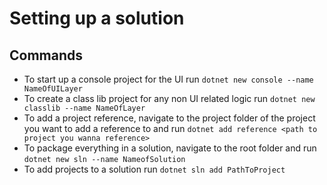 # Setting up a solution

## Commands

- To start up a console project for the UI run `dotnet new console --name NameOfUILayer`
- To create a class lib project for any non UI related logic run `dotnet new classlib --name NameOfLayer`
- To add a project reference, navigate to the project folder of the project you want to add a reference to and run `dotnet add reference <path to project you wanna reference>`
- To package everything in a solution, navigate to the root folder and run `dotnet new sln --name NameofSolution`
- To add projects to a solution run `dotnet sln add PathToProject`
